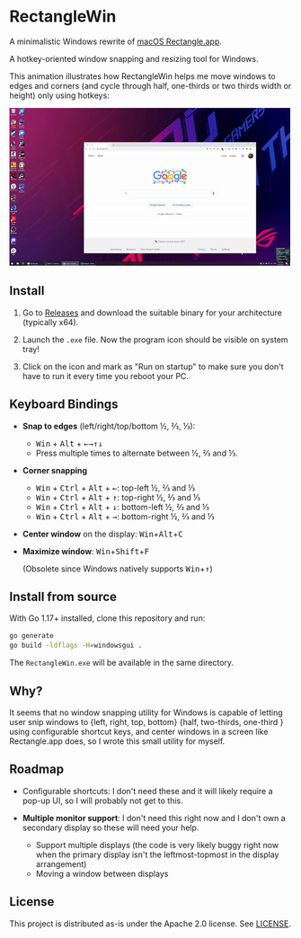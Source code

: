 # RectangleWin

A minimalistic Windows rewrite of [macOS Rectangle.app](https://rectangleapp.com).

A hotkey-oriented window snapping and resizing tool for Windows.

This animation illustrates how RectangleWin helps me move windows to edges
and corners (and cycle through half, one-thirds or two thirds width or height)
only using hotkeys:

![RectangleWin demo](./assets/RectangleWin-demo.gif)

## Install

1. Go to [Releases](https://github.com/ahmetb/RectangleWin/releases) and
   download the suitable binary for your architecture (typically x64).

2. Launch the `.exe` file. Now the program icon should be visible on system
   tray!

3. Click on the icon and mark as "Run on startup" to make sure you don't have
   to run it every time you reboot your PC.

## Keyboard Bindings

- **Snap to edges** (left/right/top/bottom ½, ⅔, ⅓):
  - <kbd>Win</kbd> + <kbd>Alt</kbd> + <kbd>&larr;</kbd><kbd>&rarr;</kbd><kbd>&uarr;</kbd><kbd>&darr;</kbd>
  - Press multiple times to alternate between ½, ⅔ and ⅓.

- **Corner snapping**
  - <kbd>Win</kbd> + <kbd>Ctrl</kbd> + <kbd>Alt</kbd> + <kbd>&larr;</kbd>: top-left ½, ⅔ and ⅓
  - <kbd>Win</kbd> + <kbd>Ctrl</kbd> + <kbd>Alt</kbd> + <kbd>&uarr;</kbd>: top-right ½, ⅔ and ⅓
  - <kbd>Win</kbd> + <kbd>Ctrl</kbd> + <kbd>Alt</kbd> + <kbd>&darr;</kbd>: bottom-left ½, ⅔ and ⅓
  - <kbd>Win</kbd> + <kbd>Ctrl</kbd> + <kbd>Alt</kbd> + <kbd>&rarr;</kbd>: bottom-right ½, ⅔ and ⅓

- **Center window** on the display: <kbd>Win</kbd>+<kbd>Alt</kbd>+<kbd>C</kbd>

- **Maximize window**: <kbd>Win</kbd>+<kbd>Shift</kbd>+<kbd>F</kbd>

  (Obsolete since Windows natively supports <kbd>Win</kbd>+<kbd>&uarr;</kbd>)



## Install from source

With Go 1.17+ installed, clone this repository and run:

```sh
go generate
go build -ldflags -H=windowsgui .
```

The `RectangleWin.exe` will be available in the same directory.

## Why?

It seems that no window snapping utility for Windows is capable of letting
user snip windows to {left, right, top, bottom} {half, two-thirds, one-third }
using configurable shortcut keys, and center windows in a screen like
Rectangle.app does, so I wrote this small utility for myself.

## Roadmap

- Configurable shortcuts: I don't need these and it will likely require a pop-up
  UI, so I will probably not get to this.

- **Multiple monitor support**: I don't need this right now and I don't own
  a secondary display so these will need your help.
  - Support multiple displays (the code is very likely buggy right now when the
  primary display isn't the leftmost-topmost in the display arrangement)
  - Moving a window between displays

## License

This project is distributed as-is under the Apache 2.0 license.
See [LICENSE](./LICENSE).
